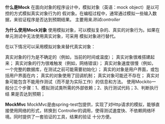 **什么是Mock**
在面向对象的程序设计中，模拟对象（英语：mock object）是以可控的方式模拟真实对象行为的
假对象。在编程过程中，通常通过模拟一些输入数据，来验证程序是否达到预期结果。
主要用来*测试controller*

**为什么使用Mock对象**
使用模拟对象，可以模拟复杂的、真实的对象行为。如果在单元测试中无法使用真实对象，可采用
模拟对象进行替代。

在以下情况可以采用模拟对象来替代真实对象：

真实对象的行为是不确定的（例如，当前的时间或温度）；
真实对象很难搭建起来；
真实对象的行为很难触发（例如，网络错误）；
真实对象速度很慢（例如，一个完整的数据库，在测试之前可能需要初始化）；
真实的对象是用户界面，或包括用户界面在内；
真实的对象使用了回调机制；
真实对象可能还不存在；
真实对象可能包含不能用作测试（而不是为实际工作）的信息和方法。
使用Mockito一般分三个步骤：1、模拟测试类所需的外部依赖；2、执行测试代码；3、判断执行结
果是否达到预期；

**MockMvc**
MockMvc是由spring-test包提供，实现了对Http请求的模拟，能够直接使用网络的形式，转换到
Controller的调用，使得测试速度快、不依赖网络环境。同时提供了一套验证的工具，结果的验证
十分方便。